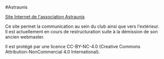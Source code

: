 #Astraunis

[Site Internet de l'association Astraunis](www.astrosurf.com/astraunis)

Ce site permet la communication au sein du club ainsi que vers l'extérieur.  
Il est actuellement en cours de restructuration suite à la démission de son ancien webmaster.

Il est protégé par une licence CC-BY-NC-4.0 (Creative Commons Attribution-NonCommercial 4.0 International).

